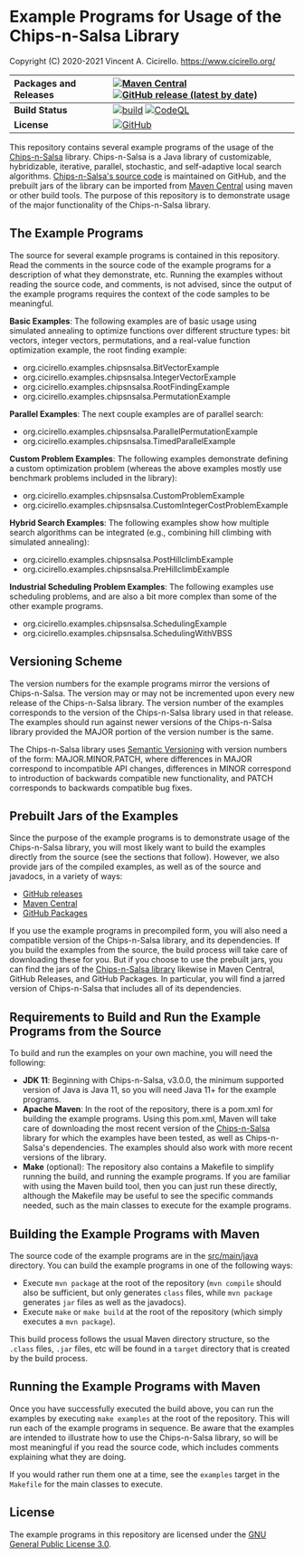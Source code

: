 # Example Programs for Usage of the Chips-n-Salsa Library

Copyright (C) 2020-2021 Vincent A. Cicirello. https://www.cicirello.org/

| __Packages and Releases__ | [![Maven Central](https://img.shields.io/maven-central/v/org.cicirello/chips-n-salsa-examples.svg?label=Maven%20Central&logo=apachemaven)](https://search.maven.org/artifact/org.cicirello/chips-n-salsa-examples) [![GitHub release (latest by date)](https://img.shields.io/github/v/release/cicirello/chips-n-salsa-examples?logo=GitHub)](https://github.com/cicirello/chips-n-salsa-examples/releases) |
| :--- | :--- |
| __Build Status__ | [![build](https://github.com/cicirello/chips-n-salsa-examples/workflows/build/badge.svg)](https://github.com/cicirello/chips-n-salsa-examples/actions/workflows/build.yml) [![CodeQL](https://github.com/cicirello/chips-n-salsa-examples/actions/workflows/codeql-analysis.yml/badge.svg)](https://github.com/cicirello/chips-n-salsa-examples/actions/workflows/codeql-analysis.yml) |
| __License__ | [![GitHub](https://img.shields.io/github/license/cicirello/chips-n-salsa-examples)](https://github.com/cicirello/chips-n-salsa-examples/blob/main/LICENSE) |

This repository contains several example programs of the usage of the [Chips-n-Salsa](https://chips-n-salsa.cicirello.org) 
library. Chips-n-Salsa is a Java library of customizable, hybridizable, iterative, parallel, stochastic, and self-adaptive 
local search algorithms. [Chips-n-Salsa's source code](https://github.com/cicirello/Chips-n-Salsa) is maintained on GitHub,
and the prebuilt jars of the library can be imported from [Maven Central](https://search.maven.org/artifact/org.cicirello/chips-n-salsa) 
using maven or other build tools. The purpose of this repository is to demonstrate usage of the major functionality of the
Chips-n-Salsa library.

## The Example Programs

The source for several example programs is contained in this repository.
Read the comments in the source code of the example programs 
for a description of what they demonstrate, etc. Running the 
examples without reading the source code, and comments, 
is not advised, since the output of the example programs 
requires the context of the code samples to be meaningful.

__Basic Examples__: The following 
examples are of basic usage using simulated annealing to optimize
functions over different structure types: bit vectors, integer vectors,
permutations, and a real-value function optimization example, the root finding 
example:
* org.cicirello.examples.chipsnsalsa.BitVectorExample
* org.cicirello.examples.chipsnsalsa.IntegerVectorExample
* org.cicirello.examples.chipsnsalsa.RootFindingExample
* org.cicirello.examples.chipsnsalsa.PermutationExample

__Parallel Examples__: The next couple examples are of parallel search:
* org.cicirello.examples.chipsnsalsa.ParallelPermutationExample
* org.cicirello.examples.chipsnsalsa.TimedParallelExample

__Custom Problem Examples__: The following examples demonstrate defining a custom optimization
problem (whereas the above examples mostly use benchmark problems
included in the library):
* org.cicirello.examples.chipsnsalsa.CustomProblemExample
* org.cicirello.examples.chipsnsalsa.CustomIntegerCostProblemExample

__Hybrid Search Examples__: The following examples show how multiple search algorithms can be
integrated (e.g., combining hill climbing with simulated annealing):
* org.cicirello.examples.chipsnsalsa.PostHillclimbExample
* org.cicirello.examples.chipsnsalsa.PreHillclimbExample

__Industrial Scheduling Problem Examples__: The following examples use scheduling 
problems, and are also a bit more complex than some of the other example programs.
* org.cicirello.examples.chipsnsalsa.SchedulingExample
* org.cicirello.examples.chipsnsalsa.SchedulingWithVBSS


## Versioning Scheme

The version numbers for the example programs mirror the versions of
Chips-n-Salsa. The version may or may not be incremented upon every new release
of the Chips-n-Salsa library. The version number of the examples corresponds
to the version of the Chips-n-Salsa library used in that release.
The examples should run against newer versions of the Chips-n-Salsa library
provided the MAJOR portion of the version number is the same.  

The Chips-n-Salsa library uses [Semantic Versioning](https://semver.org/) with 
version numbers of the form: MAJOR.MINOR.PATCH, where differences 
in MAJOR correspond to incompatible API changes, differences in MINOR 
correspond to introduction of backwards compatible new functionality, 
and PATCH corresponds to backwards compatible bug fixes.

## Prebuilt Jars of the Examples

Since the purpose of the example programs is to demonstrate usage of the
Chips-n-Salsa library, you will most likely want to build the examples
directly from the source (see the sections that follow).  However, we
also provide jars of the compiled examples, as well as of the source and javadocs, 
in a variety of ways:
* [GitHub releases](https://github.com/cicirello/chips-n-salsa-examples/releases)
* [Maven Central](https://search.maven.org/artifact/org.cicirello/chips-n-salsa-examples)
* [GitHub Packages](https://github.com/cicirello?tab=packages&repo_name=chips-n-salsa-examples)

If you use the example programs in precompiled form, you will also need
a compatible version of the Chips-n-Salsa library, and its dependencies. If you
build the examples from the source, the build process will take care of downloading these
for you. But if you choose to use the prebuilt jars, you can find the jars
of the [Chips-n-Salsa library](https://github.com/cicirello/Chips-n-Salsa) 
likewise in Maven Central, GitHub Releases, and GitHub Packages.  In particular,
you will find a jarred version of Chips-n-Salsa that includes all of its dependencies.

## Requirements to Build and Run the Example Programs from the Source

To build and run the examples on your own machine, you will need the following:
* __JDK 11__: Beginning with Chips-n-Salsa, v3.0.0, the minimum supported version of Java is
  Java 11, so you will need Java 11+ for the example programs. 
* __Apache Maven__: In the root of the repository, there is a pom.xml for building the example programs. Using this pom.xml, Maven will take care of downloading the most recent version of the [Chips-n-Salsa](https://chips-n-salsa.cicirello.org/) library for which the examples have been tested, as well as Chips-n-Salsa's dependencies. The examples should also work with more recent versions of the library.
* __Make__ (optional): The repository also contains a Makefile to simplify running the build, and running the example programs. If you are familiar with using the Maven build tool, then you can just run these directly, although the Makefile may be useful to see the specific commands needed, such as the main classes to execute for the example programs.

## Building the Example Programs with Maven

The source code of the example programs are
in the [src/main/java](src/main/java) directory.  You can build the example 
programs in one of the following ways:
* Execute `mvn package` at the root of the repository (`mvn compile` should also be sufficient, but only generates `class` files, while `mvn package` generates `jar` files as well as the javadocs).
* Execute `make` or `make build` at the root of the repository (which simply executes a `mvn package`). 

This build process follows the usual Maven directory structure, so 
the `.class` files, `.jar` files, etc will be found in a `target` 
directory that is created by the build process.

## Running the Example Programs with Maven

Once you have successfully executed the build above, you can run the 
examples by executing `make examples` at the root of the 
repository. This will run each of the example programs in sequence.
Be aware that the examples are intended to illustrate how to use
the Chips-n-Salsa library, so will be most meaningful if you read the
source code, which includes comments explaining what they are doing.

If you would rather run them one at a time, see the `examples` target
in the `Makefile` for the main classes to execute.

## License

The example programs in this repository are licensed under 
the [GNU General Public License 3.0](https://www.gnu.org/licenses/gpl-3.0.en.html).
